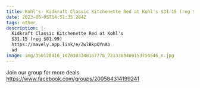 ```yaml
---
title: Kohl's- Kidkraft Classic Kitchenette Red at Kohl's $31.15 (reg $81.99)
date: 2023-06-05T14:57:35.284Z
tags: other
description: |-
  Kidkraft Classic Kitchenette Red at Kohl's
  $31.15 (reg $81.99)
  https://mavely.app.link/e/ZwlBkpQYnAb
  ad 
image: img/350128416_1028303348167778_7213308400153754546_n.jpg
---
```

J﻿oin our group for more deals https://www.facebook.com/groups/200584314199241